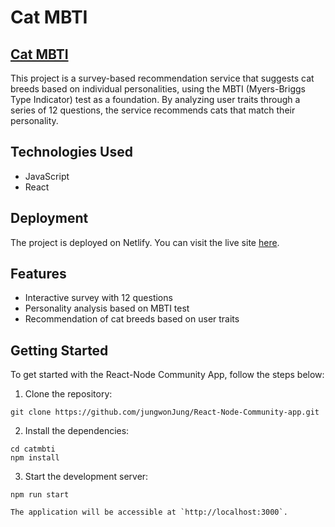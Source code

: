 # Cat MBTI

## [Cat MBTI](https://ubiquitous-gelato-53aba5.netlify.app/)


This project is a survey-based recommendation service that suggests cat breeds based on individual personalities, using the MBTI (Myers-Briggs Type Indicator) test as a foundation. By analyzing user traits through a series of 12 questions, the service recommends cats that match their personality.

## Technologies Used

- JavaScript
- React

## Deployment

The project is deployed on Netlify. You can visit the live site [here](<insert-live-site-url>).

## Features

- Interactive survey with 12 questions
- Personality analysis based on MBTI test
- Recommendation of cat breeds based on user traits

Getting Started
---------------

To get started with the React-Node Community App, follow the steps below:

1.  Clone the repository:

   ```
   git clone https://github.com/jungwonJung/React-Node-Community-app.git
   ```

2.  Install the dependencies:

   ```
   cd catmbti
   npm install
   ```

3.  Start the development server:

   ```
   npm run start
   ```

    The application will be accessible at `http://localhost:3000`.

